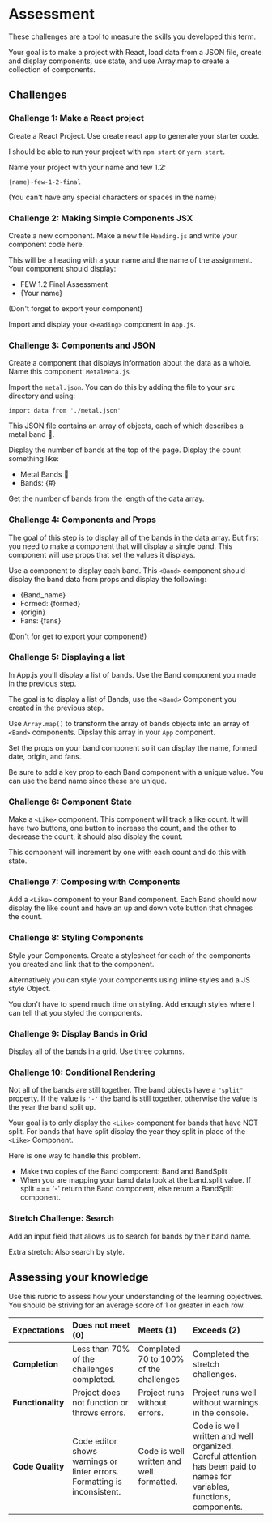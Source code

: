 # Assessment

These challenges are a tool to measure the skills you developed this term.  

Your goal is to make a project with React, load data from a JSON file, create and display components, use state, and use Array.map to create a collection of components.

## Challenges 

### Challenge 1: Make a React project

Create a React Project. Use create react app to generate your starter code. 

I should be able to run your project with `npm start` or `yarn start`.

Name your project with your name and few 1.2:

`{name}-few-1-2-final`

(You can't have any special characters or spaces in the name)

### Challenge 2: Making Simple Components JSX

Create a new component. Make a new file `Heading.js` and write your component code here. 

This will be a heading with a your name and the name of the assignment. Your component should display: 

- FEW 1.2 Final Assessment
- {Your name}

(Don't forget to export your component)

Import and display your `<Heading>` component in `App.js`.

### Challenge 3: Components and JSON

Create a component that displays information about the data as a whole. Name this component: `MetalMeta.js`

Import the `metal.json`. You can do this by adding the file to your **`src`** directory and using:

`import data from './metal.json'`

This JSON file contains an array of objects, each of which describes a metal band 🤘. 

Display the number of bands at the top of the page. Display the count something like:

- Metal Bands 🤘
- Bands: {#}

Get the number of bands from the length of the data array.

### Challenge 4: Components and Props

The goal of this step is to display all of the bands in the data array. But first you need to make a component that will display a single band. This component will use props that set the values it displays. 

Use a component to display each band. This `<Band>` component should display the band data from props and display the following: 

- {Band_name}
- Formed: {formed}
- {origin}
- Fans: {fans}

(Don't for get to export your component!)

### Challenge 5: Displaying a list

In App.js you'll display a list of bands. Use the Band component you made in the previous step. 

The goal is to display a list of Bands, use the `<Band>` Component you created in the previous step. 

Use `Array.map()` to transform the array of bands objects into an array of `<Band>` components. Dipslay this array in your `App` component.

Set the props on your band component so it can display the name, formed date, origin, and fans.

Be sure to add a key prop to each Band component with a unique value. You can use the band name since these are unique. 

### Challenge 6: Component State

Make a `<Like>` component. This component will track a like count. It will have two buttons, one button to increase the count, and the other to decrease the count, it should also display the count.

This component will increment by one with each count and do this with state.

### Challenge 7: Composing with Components

Add a `<Like>` component to your Band component. Each Band should now display the like count and have an up and down vote button that chnages the count.   

### Challenge 8: Styling Components

Style your Components. Create a stylesheet for each of the components you created and link that to the component.

Alternatively you can style your components using inline styles and a JS style Object.

You don't have to spend much time on styling. Add enough styles where I can tell that you styled the components.

### Challenge 9: Display Bands in Grid

Display all of the bands in a grid. Use three columns. 

### Challenge 10: Conditional Rendering

Not all of the bands are still together. The band objects have a `"split"` property. If the value is `'-'` the band is still together, otherwise the value is the year the band split up. 

Your goal is to only display the `<Like>` component for bands that have NOT split. For bands that have split display the year they split in place of the `<Like>` Component.

Here is one way to handle this problem. 

- Make two copies of the Band component: Band and BandSplit
- When you are mapping your band data look at the band.split value. If split === '-' return the Band component, else return a BandSplit component. 

### Stretch Challenge: Search

Add an input field that allows us to search for bands by their band name. 

Extra stretch: Also search by style.

## Assessing your knowledge

Use this rubric to assess how your understanding of the learning objectives. You should be striving for an average score of 1 or greater in each row. 

| Expectations | Does not meet (0) | Meets (1) | Exceeds (2) |
|:-------------|:--------------|:-----|:---------|
| **Completion** | Less than 70% of the challenges completed. | Completed 70 to 100% of the challenges | Completed the stretch challenges. |
| **Functionality** | Project does not function or throws errors. | Project runs without errors. | Project runs well without warnings in the console. |
| **Code Quality** | Code editor shows warnings or linter errors. Formatting is inconsistent. | Code is well written and well formatted. | Code is well written and well organized. Careful attention has been paid to names for variables, functions, components. |